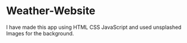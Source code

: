 # Weather-Website
I have made this app using HTML CSS JavaScript and used unsplashed Images for the background.
